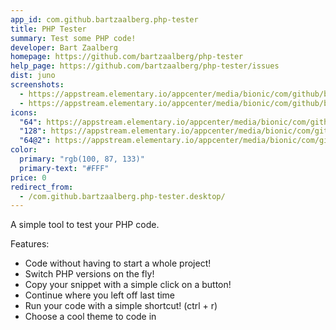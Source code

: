 ```yaml
---
app_id: com.github.bartzaalberg.php-tester
title: PHP Tester
summary: Test some PHP code!
developer: Bart Zaalberg
homepage: https://github.com/bartzaalberg/php-tester
help_page: https://github.com/bartzaalberg/php-tester/issues
dist: juno
screenshots:
  - https://appstream.elementary.io/appcenter/media/bionic/com/github/bartzaalberg.php-tester/2DA87B3F12CF24DAF01D382F3FC1D0D3/screenshots/image-1_orig.png
  - https://appstream.elementary.io/appcenter/media/bionic/com/github/bartzaalberg.php-tester/2DA87B3F12CF24DAF01D382F3FC1D0D3/screenshots/image-2_orig.png
icons:
  "64": https://appstream.elementary.io/appcenter/media/bionic/com/github/bartzaalberg.php-tester/2DA87B3F12CF24DAF01D382F3FC1D0D3/icons/64x64/com.github.bartzaalberg.php-tester_com.github.bartzaalberg.php-tester.png
  "128": https://appstream.elementary.io/appcenter/media/bionic/com/github/bartzaalberg.php-tester/2DA87B3F12CF24DAF01D382F3FC1D0D3/icons/128x128/com.github.bartzaalberg.php-tester_com.github.bartzaalberg.php-tester.png
  "64@2": https://appstream.elementary.io/appcenter/media/bionic/com/github/bartzaalberg.php-tester/2DA87B3F12CF24DAF01D382F3FC1D0D3/icons/64x64@2/com.github.bartzaalberg.php-tester_com.github.bartzaalberg.php-tester.png
color:
  primary: "rgb(100, 87, 133)"
  primary-text: "#FFF"
price: 0
redirect_from:
  - /com.github.bartzaalberg.php-tester.desktop/
---
```


<p>A simple tool to test your PHP code.</p>
<p>Features:</p>
<ul>
  <li>Code without having to start a whole project!</li>
  <li>Switch PHP versions on the fly!</li>
  <li>Copy your snippet with a simple click on a button!</li>
  <li>Continue where you left off last time</li>
  <li>Run your code with a simple shortcut! (ctrl + r)</li>
  <li>Choose a cool theme to code in</li>
</ul>